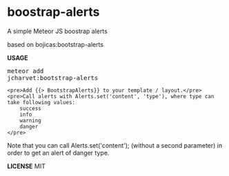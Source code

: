 # boostrap-alerts
A simple Meteor JS boostrap alerts

based on bojicas:bootstrap-alerts


<strong>USAGE</strong>
    <pre>meteor add jcharvet:bootstrap-alerts</pre>


    <pre>Add {{> BootstrapAlerts}} to your template / layout.</pre>
    <pre>Call alerts with Alerts.set('content', 'type'), where type can take following values:
        success
        info
        warning
        danger
    </pre>    

Note that you can call Alerts.set('content'); (without a second parameter) in order to get an alert of danger type.

<strong>LICENSE</strong>
MIT
